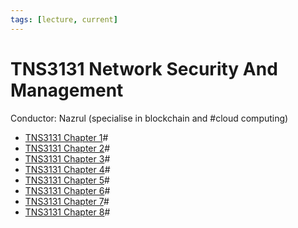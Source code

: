 ```yaml
---
tags: [lecture, current]
---
```


# TNS3131 Network Security And Management

Conductor: Nazrul (specialise in blockchain and #cloud computing)

- [TNS3131 Chapter 1](202209261333.md)#
- [TNS3131 Chapter 2](202210052152.md)#
- [TNS3131 Chapter 3](202210122051.md)#
- [TNS3131 Chapter 4](202210182233.md)#
- [TNS3131 Chapter 5](202210312225.md)#
- [TNS3131 Chapter 6](202211091450.md)#
- [TNS3131 Chapter 7](202212052002.md)#
- [TNS3131 Chapter 8](202212211443.md)#
